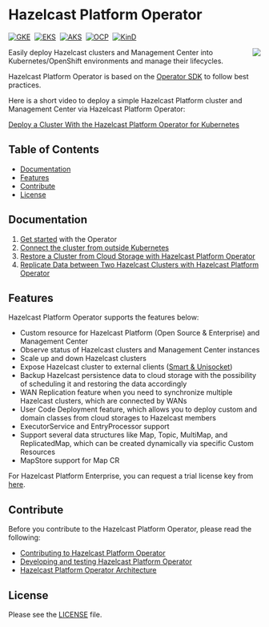 # Hazelcast Platform Operator #
[![GKE](https://img.shields.io/github/workflow/status/hazelcast/hazelcast-platform-operator/Nightly%20E2E%20tests%20on%20GKE?label=GKE&style=flat)](https://hazelcast.github.io/hazelcast-platform-operator/gke)&nbsp; [![EKS](https://img.shields.io/github/workflow/status/hazelcast/hazelcast-platform-operator/Nightly%20E2E%20tests%20on%20AWS?label=EKS&style=flat)](https://hazelcast.github.io/hazelcast-platform-operator/eks)&nbsp; [![AKS](https://img.shields.io/github/workflow/status/hazelcast/hazelcast-platform-operator/Nightly%20E2E%20tests%20on%20Azure?label=AKS&style=flat)](https://hazelcast.github.io/hazelcast-platform-operator/aks)&nbsp; [![OCP](https://img.shields.io/github/workflow/status/hazelcast/hazelcast-platform-operator/Nightly%20E2E%20tests%20on%20OCP?label=OCP&style=flat)](https://hazelcast.github.io/hazelcast-platform-operator/ocp)&nbsp; [![KinD](https://img.shields.io/github/workflow/status/hazelcast/hazelcast-platform-operator/Nightly%20E2E%20tests%20on%20Kind?label=KinD&style=flat)](https://hazelcast.github.io/hazelcast-platform-operator/kind)

<img align="right" src="https://hazelcast.com/brand-assets/files/hazelcast-stacked-flat-sm.png">

Easily deploy Hazelcast clusters and Management Center into Kubernetes/OpenShift environments and manage their lifecycles.

Hazelcast Platform Operator is based on the [Operator SDK](https://github.com/operator-framework/operator-sdk) to follow best practices.

Here is a short video to deploy a simple Hazelcast Platform cluster and Management Center via Hazelcast Platform Operator:

[Deploy a Cluster With the Hazelcast Platform Operator for Kubernetes](https://www.youtube.com/watch?v=4cK5I74nmr4)

## Table of Contents

* [Documentation](#documentation)
* [Features](#features)
* [Contribute](#contribute)
* [License](#license)

## Documentation

1. [Get started](https://docs.hazelcast.com/operator/latest/get-started) with the Operator
2. [Connect the cluster from outside Kubernetes](https://docs.hazelcast.com/tutorials/hazelcast-platform-operator-expose-externally)
3. [Restore a Cluster from Cloud Storage with Hazelcast Platform Operator](https://docs.hazelcast.com/tutorials/hazelcast-platform-operator-external-backup-restore)
4. [Replicate Data between Two Hazelcast Clusters with Hazelcast Platform Operator](https://docs.hazelcast.com/tutorials/hazelcast-platform-operator-wan-replication)

## Features

Hazelcast Platform Operator supports the features below:

* Custom resource for Hazelcast Platform (Open Source & Enterprise) and Management Center
* Observe status of Hazelcast clusters and Management Center instances
* Scale up and down Hazelcast clusters
* Expose Hazelcast cluster to external
  clients ([Smart & Unisocket](https://docs.hazelcast.com/hazelcast/latest/clients/java#java-client-operation-modes))
* Backup Hazelcast persistence data to cloud storage with the possibility of scheduling it and restoring the data accordingly
* WAN Replication feature when you need to synchronize multiple Hazelcast clusters, which are connected by WANs
* User Code Deployment feature, which allows you to deploy custom and domain classes from cloud storages to Hazelcast members
* ExecutorService and EntryProcessor support
* Support several data structures like Map, Topic, MultiMap, and ReplicatedMap, which can be created dynamically via specific Custom Resources
* MapStore support for Map CR

For Hazelcast Platform Enterprise, you can request a trial license key from [here](https://trialrequest.hazelcast.com).

## Contribute

Before you contribute to the Hazelcast Platform Operator, please read the following:

* [Contributing to Hazelcast Platform Operator](CONTRIBUTING.md)
* [Developing and testing Hazelcast Platform Operator](DEVELOPER.md)
* [Hazelcast Platform Operator Architecture](ARCHITECTURE_OVERVIEW.md)

## License

Please see the [LICENSE](LICENSE) file.
